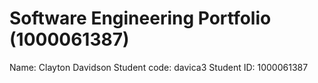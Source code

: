 # Software Engineering Portfolio (1000061387)

Name:           Clayton Davidson
Student code:   davica3
Student ID:     1000061387